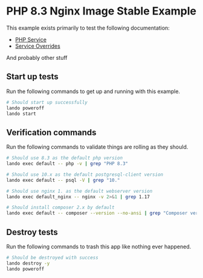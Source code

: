 # PHP 8.3 Nginx Image Stable Example

This example exists primarily to test the following documentation:

* [PHP Service](https://docs.lando.dev/config/php.html)
* [Service Overrides](https://docs.lando.dev/config/services.html#advanced)

And probably other stuff

## Start up tests

Run the following commands to get up and running with this example.

```bash
# Should start up successfully
lando poweroff
lando start
```

## Verification commands

Run the following commands to validate things are rolling as they should.

```bash
# Should use 8.3 as the default php version
lando exec default -- php -v | grep "PHP 8.3"

# Should use 10.x as the default postgresql-client version
lando exec default -- psql -V | grep "10."

# Should use nginx 1. as the default webserver version
lando exec default_nginx -- nginx -v 2>&1 | grep 1.17

# Should install composer 2.x by default
lando exec default -- composer --version --no-ansi | grep "Composer version 2."
```

## Destroy tests

Run the following commands to trash this app like nothing ever happened.

```bash
# Should be destroyed with success
lando destroy -y
lando poweroff
```
